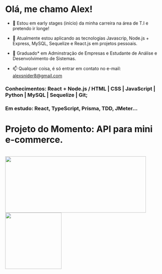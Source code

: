 # Olá, me chamo Alex!

- 👀 Estou em early stages (início) da minha carreira na área de T.I e pretendo ir longe!

- 🌱 Atualmente estou aplicando as tecnologias Javascrip, Node.js + Express, MySQL, Sequelize e React.js em projetos pessoais.

- 💞️ Graduado* em Adminstração de Empresas e Estudante de Análise e Desenvolvimento de Sistemas.

- 📫 Qualquer coisa, é só entrar em contato no e-mail: alexsnider8@gmail.com

### Conhecimentos: React + Node.js / HTML | CSS | JavaScript | Python | MySQL | Sequelize | Git;
### Em estudo: React, TypeScript, Prisma, TDD, JMeter...
# Projeto do Momento: API para mini e-commerce.
<br/>
<!---
AlexSnider/AlexSnider is a ✨ special ✨ repository because its `README.md` (this file) appears on your GitHub profile.
You can click the Preview link to take a look at your changes.
--->
<div>
   <img height="180em" width="450em" src="https://github-readme-stats.vercel.app/api?username=AlexSnider&show_icons=true&theme=tokyonight"/>
   
   <img height="180em" src="https://github-readme-stats.vercel.app/api/top-langs/?username=AlexSnider&layout=compact&theme=tokyonight"/>
</div>
